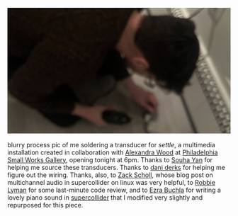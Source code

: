 ![blur](pics/250208.jpeg)

blurry process pic of me soldering a transducer for _settle_, a multimedia installation created in collaboration with [Alexandra Wood](https://www.tender-form.com/) at [Philadelphia Small Works Gallery](https://www.philadelphiasmallworks.com/), opening tonight at 6pm. Thanks to [Souha Yan](https://memory-object.com) for helping me source these transducers. Thanks to [dani derks](https://dndrks.com) for helping me figure out the wiring. Thanks, also, to [Zack Scholl](https://infinitedigits.co), whose blog post on multichannel audio in supercollider on linux was very helpful, to [Robbie Lyman](https://alanza.xyz/) for some last-minute code review, and to [Ezra Buchla](https://catfact.bandcamp.com/album/no-mention) for writing a lovely piano sound in [supercollider](https://supercollider.github.io/) that I modified very slightly and repurposed for this piece.